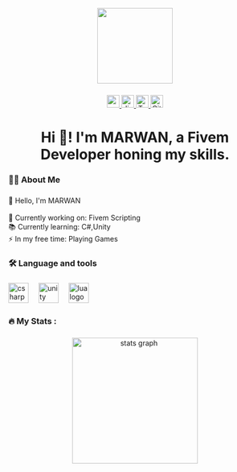 <br clear="both">

<div align="center">
  <img height="150" src="https://images-ext-1.discordapp.net/external/8ThdrEQghvQ4Dx4A5kwc-mrkyP7HAY0y2p3M5XSju0g/https/media2.giphy.com/media/v1.Y2lkPTc5MGI3NjExdGhvczVxemNtb2gyNWxyMDhtaTlvdXZubG9xdjU4ZHJuM3puNGtzdSZlcD12MV9pbnRlcm5hbF9naWZfYnlfaWQmY3Q9Zw/dxld1UBIiGuoh31Fus/giphy.webp?animated=true" />
</div>

###

<div align="center">
  <a href="https://www.https://www.youtube.com/@%D9%85%D9%84%D9%8A%D9%88%D9%861" target="_blank" rel="noopener noreferrer">
    <img src="https://img.shields.io/static/v1?message=Youtube&logo=youtube&label=&color=FF0000&logoColor=white&labelColor=&style=for-the-badge" height="25" alt="youtube logo" />
  </a>
  <a href="https://discord.gg/djQnbrZNzP" target="_blank" rel="noopener noreferrer">
    <img src="https://img.shields.io/static/v1?message=Discord&logo=discord&label=&color=7289DA&logoColor=white&labelColor=&style=for-the-badge" height="25" alt="discord logo" />
  </a>
  <a href="https://anoxstudios.tebex.io/" target="_blank" rel="noopener noreferrer">
    <img src="https://img.shields.io/static/v1?message=Tebex&logo=google-pay&label=&color=00BFFF&logoColor=white&labelColor=&style=for-the-badge" height="25" alt="Tebex logo" />
  </a>
  <a href="https://anoxstudios.gitbook.io/anoxstudios" target="_blank" rel="noopener noreferrer">
    <img src="https://img.shields.io/static/v1?message=Gitbook&logo=gitbook&label=&color=7952B3&logoColor=white&labelColor=&style=for-the-badge" height="25" alt="Gitbook logo" />
  </a>
</div>

###

<h1 align="center">Hi 👋! I'm MARWAN, a Fivem Developer honing my skills.</h1>

###

<h3 align="left">👩‍💻  About Me</h3>

###

<p align="left">👋 Hello, I'm MARWAN<br><br>    🔭 Currently working on: Fivem Scripting<br>    📚 Currently learning: C#,Unity<br>    ⚡ In my free time: Playing Games</p>

###

<h3 align="left">🛠 Language and tools</h3>

###

<div align="left">
  <img src="https://cdn.jsdelivr.net/gh/devicons/devicon/icons/csharp/csharp-original.svg" height="40" alt="csharp logo" />
  <img width="12" />
  <img src="https://cdn.jsdelivr.net/gh/devicons/devicon/icons/unity/unity-original.svg" height="40" alt="unity logo" />
  <img width="12" />
  <img src="https://cdn.jsdelivr.net/gh/devicons/devicon/icons/lua/lua-original.svg" height="40" alt="lua logo" />
</div>

###

<h3 align="left">🔥   My Stats :</h3>

###

<div align="center">
  <img src="https://github-readme-stats.vercel.app/api?username=anoxshadow&hide_title=false&hide_rank=false&show_icons=true&include_all_commits=true&count_private=true&disable_animations=false&theme=dracula&locale=en&hide_border=false&order=1" height="250" alt="stats graph" />
</div>

###
